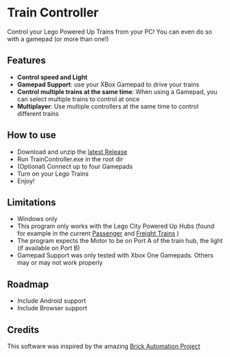 # Train Controller
Control your Lego Powered Up Trains from your PC! You can even do so with a gamepad (or more than one!)
## Features
- **Control speed and Light**
- **Gamepad Support**: use your XBox Gamepad to drive your trains
- **Control multiple trains at the same time**: When using a Gamepad, you can select multiple trains to control at once
- **Multiplayer**: Use multiple controllers at the same time to control different trains

## How to use
- Download and unzip the [latest Release](https://github.com/ronnyporsch/TrainController/releases/latest)
- Run TrainController.exe in the root dir
- (Optional) Connect up to four Gamepads
- Turn on your Lego Trains
- Enjoy!

## Limitations
- Windows only
- This program only works with the Lego City Powered Up Hubs (found for example in the current [Passenger](https://www.lego.com/en-us/product/express-passenger-train-60337) and [Freight Trains](https://www.lego.com/en-us/product/freight-train-60336) )
- The program expects the Motor to be on Port A of the train hub, the light (if available on Port B)
- Gamepad Support was only tested with Xbox One Gamepads. Others may or may not work properly

## Roadmap
- Include Android support
- Include Browser support

## Credits
This software was inspired by the amazing [Brick Automation Project](https://github.com/Cosmik42/BAP)
